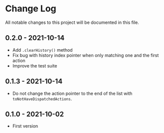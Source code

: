 # Change Log

All notable changes to this project will be documented in this file.

## 0.2.0 - 2021-10-14
- Add `.clearHistory()` method
- Fix bug with history index pointer when only matching one and the first action
- Improve the test suite

## 0.1.3 - 2021-10-14
- Do not change the action pointer to the end of the list with `toNotHaveDispatchedActions`.

## 0.1.0 - 2021-10-02
- First version
